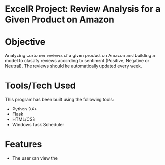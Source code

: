 # ExcelR Project: Review Analysis for a Given Product on Amazon
# Objective
Analyzing customer reviews of a given product on Amazon and building a model to classify reviews according to sentiment (Positive, Negative or Neutral). The reviews should be automatically updated every week.
# Tools/Tech Used
This program has been built using the following tools:
  * Python 3.6+
  * Flask
  * HTML/CSS
  * Windows Task Scheduler
# Features
  * The user can view the 

